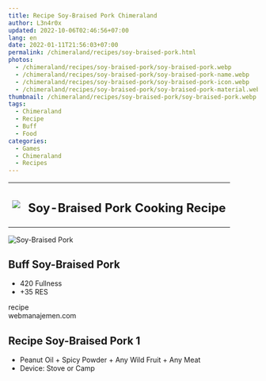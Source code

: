 ```yaml
---
title: Recipe Soy-Braised Pork Chimeraland
author: L3n4r0x
updated: 2022-10-06T02:46:56+07:00
lang: en
date: 2022-01-11T21:56:03+07:00
permalink: /chimeraland/recipes/soy-braised-pork.html
photos:
  - /chimeraland/recipes/soy-braised-pork/soy-braised-pork.webp
  - /chimeraland/recipes/soy-braised-pork/soy-braised-pork-name.webp
  - /chimeraland/recipes/soy-braised-pork/soy-braised-pork-icon.webp
  - /chimeraland/recipes/soy-braised-pork/soy-braised-pork-material.webp
thumbnail: /chimeraland/recipes/soy-braised-pork/soy-braised-pork.webp
tags:
  - Chimeraland
  - Recipe
  - Buff
  - Food
categories:
  - Games
  - Chimeraland
  - Recipes
---
```


<section id="bootstrap-wrapper">
  <link
    rel="stylesheet"
    href="https://rawcdn.githack.com/dimaslanjaka/Web-Manajemen/0c3b5aa1813bd4abcd2c11bf3e37928b15c28664/css/bootstrap-5-3-0-alpha3-wrapper.css"
  />
  <div class="row mb-2">
    <div class="col-md-12 mb-2">
      <table class="table" id="post-info">
        <tbody>
          <tr>
            <td>
              <img
                class="d-inline-block me-2"
                src="/chimeraland/recipes/soy-braised-pork/soy-braised-pork-icon.webp"
                width="auto"
                height="auto"
              />
            </td>
            <td><h1 class="fs-5">Soy-Braised Pork Cooking Recipe</h1></td>
          </tr>
        </tbody>
      </table>
    </div>
  </div>
  <div class="card mb-2">
    <div class="row g-0">
      <div class="col-sm-4 position-relative mb-2">
        <img
          src="/chimeraland/recipes/soy-braised-pork/soy-braised-pork-material.webp"
          class="card-img fit-cover w-100 h-100"
          alt="Soy-Braised Pork"
          data-fancybox="true"
        />
      </div>
      <div class="col-sm-8 mb-2">
        <div class="card-body">
          <h2 class="card-title fs-5">Buff Soy-Braised Pork</h2>
          <div class="card-text">
            <ul>
              <li>420 Fullness</li>
              <li>+35 RES</li>
            </ul>
          </div>
          <span class="badge rounded-pill bg-dark text-white">recipe</span>
        </div>
        <div class="card-footer text-end text-muted">webmanajemen.com</div>
      </div>
    </div>
  </div>
  <div class="row mb-2">
    <div class="col-12 col-lg-6 recipe-item mb-2">
      <div class="card">
        <div class="card-body">
          <h2 class="card-title fs-5">Recipe Soy-Braised Pork 1</h2>
          <div class="card-text">
            <ul>
              <li>
                Peanut Oil<span> + </span>Spicy Powder<span> + </span>Any Wild
                Fruit<span> + </span>Any Meat
              </li>
              <li>Device: Stove or Camp</li>
            </ul>
          </div>
        </div>
      </div>
    </div>
  </div>
</section>